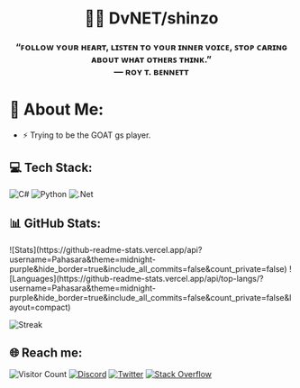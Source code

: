  <!-- This is a ✨ special ✨ repository because its `README.md` (this file) appears on my GitHub profile. -->
<h1 align="center">🧙‍♂️ DvNET/shinzo</h1>
<h3 align="center">“ꜰᴏʟʟᴏᴡ ʏᴏᴜʀ ʜᴇᴀʀᴛ, ʟɪꜱᴛᴇɴ ᴛᴏ ʏᴏᴜʀ ɪɴɴᴇʀ ᴠᴏɪᴄᴇ, ꜱᴛᴏᴘ ᴄᴀʀɪɴɢ ᴀʙᴏᴜᴛ ᴡʜᴀᴛ ᴏᴛʜᴇʀꜱ ᴛʜɪɴᴋ.”
 <br> ― ʀᴏʏ ᴛ. ʙᴇɴɴᴇᴛᴛ</h3>

# 💫 About Me:
* ⚡ Trying to be the GOAT gs player. 
  
## 💻 Tech Stack:
![C#](https://img.shields.io/badge/c%23-%23239120.svg?style=for-the-badge&logo=c-sharp&logoColor=white) ![Python](https://img.shields.io/badge/python-3670A0?style=for-the-badge&logo=python&logoColor=ffdd54) ![.Net](https://img.shields.io/badge/.NET-5C2D91?style=for-the-badge&logo=.net&logoColor=white)

## 📊 GitHub Stats:
<p align="top">![Stats](https://github-readme-stats.vercel.app/api?username=Pahasara&theme=midnight-purple&hide_border=true&include_all_commits=false&count_private=false) ![Languages](https://github-readme-stats.vercel.app/api/top-langs/?username=Pahasara&theme=midnight-purple&hide_border=true&include_all_commits=false&count_private=false&layout=compact) </p>

![Streak](https://github-readme-streak-stats.herokuapp.com/?user=Pahasara&theme=midnight-purple&hide_border=true)


## 🌐 Reach me:
![Visitor Count](https://komarev.com/ghpvc/?username=Pahasara&color=blue) [![Discord](https://img.shields.io/badge/Discord-7289d9?logo=discord&logoColor=white)](https://discord.com/users/1083102293496451108) [![Twitter](https://img.shields.io/badge/Twitter-%231DA1F2.svg?logo=Twitter&logoColor=white)](https://twitter.com/PahasaraDv) [![Stack Overflow](https://img.shields.io/badge/-Stackoverflow-FE7A16?logo=stack-overflow&logoColor=white)](https://stackoverflow.com/users/12632079) 

<!-- Proudly created with GPRM ( https://gprm.itsvg.in ) -->
